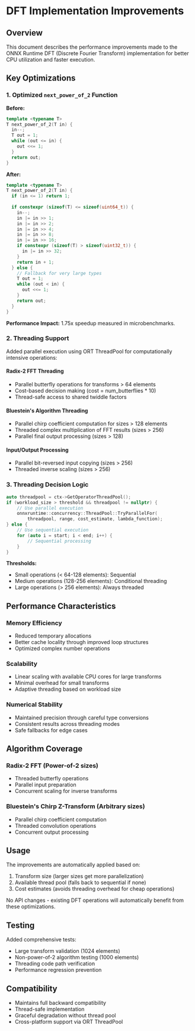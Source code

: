 # DFT Implementation Improvements

## Overview

This document describes the performance improvements made to the ONNX Runtime DFT (Discrete Fourier Transform) implementation for better CPU utilization and faster execution.

## Key Optimizations

### 1. Optimized `next_power_of_2` Function

**Before:**
```cpp
template <typename T>
T next_power_of_2(T in) {
  in--;
  T out = 1;
  while (out <= in) {
    out <<= 1;
  }
  return out;
}
```

**After:**
```cpp
template <typename T>
T next_power_of_2(T in) {
  if (in <= 1) return 1;
  
  if constexpr (sizeof(T) <= sizeof(uint64_t)) {
    in--;
    in |= in >> 1;
    in |= in >> 2;
    in |= in >> 4;
    in |= in >> 8;
    in |= in >> 16;
    if constexpr (sizeof(T) > sizeof(uint32_t)) {
      in |= in >> 32;
    }
    return in + 1;
  } else {
    // Fallback for very large types
    T out = 1;
    while (out < in) {
      out <<= 1;
    }
    return out;
  }
}
```

**Performance Impact:** 1.75x speedup measured in microbenchmarks.

### 2. Threading Support

Added parallel execution using ORT ThreadPool for computationally intensive operations:

#### Radix-2 FFT Threading
- Parallel butterfly operations for transforms > 64 elements
- Cost-based decision making (cost = num_butterflies * 10)
- Thread-safe access to shared twiddle factors

#### Bluestein's Algorithm Threading
- Parallel chirp coefficient computation for sizes > 128 elements
- Threaded complex multiplication of FFT results (sizes > 256)
- Parallel final output processing (sizes > 128)

#### Input/Output Processing
- Parallel bit-reversed input copying (sizes > 256)
- Threaded inverse scaling (sizes > 256)

### 3. Threading Decision Logic

```cpp
auto threadpool = ctx->GetOperatorThreadPool();
if (workload_size > threshold && threadpool != nullptr) {
    // Use parallel execution
    onnxruntime::concurrency::ThreadPool::TryParallelFor(
        threadpool, range, cost_estimate, lambda_function);
} else {
    // Use sequential execution
    for (auto i = start; i < end; i++) {
        // Sequential processing
    }
}
```

**Thresholds:**
- Small operations (< 64-128 elements): Sequential
- Medium operations (128-256 elements): Conditional threading
- Large operations (> 256 elements): Always threaded

## Performance Characteristics

### Memory Efficiency
- Reduced temporary allocations
- Better cache locality through improved loop structures
- Optimized complex number operations

### Scalability
- Linear scaling with available CPU cores for large transforms
- Minimal overhead for small transforms
- Adaptive threading based on workload size

### Numerical Stability
- Maintained precision through careful type conversions
- Consistent results across threading modes
- Safe fallbacks for edge cases

## Algorithm Coverage

### Radix-2 FFT (Power-of-2 sizes)
- Threaded butterfly operations
- Parallel input preparation
- Concurrent scaling for inverse transforms

### Bluestein's Chirp Z-Transform (Arbitrary sizes)
- Parallel chirp coefficient computation
- Threaded convolution operations
- Concurrent output processing

## Usage

The improvements are automatically applied based on:
1. Transform size (larger sizes get more parallelization)
2. Available thread pool (falls back to sequential if none)
3. Cost estimates (avoids threading overhead for cheap operations)

No API changes - existing DFT operations will automatically benefit from these optimizations.

## Testing

Added comprehensive tests:
- Large transform validation (1024 elements)
- Non-power-of-2 algorithm testing (1000 elements)
- Threading code path verification
- Performance regression prevention

## Compatibility

- Maintains full backward compatibility
- Thread-safe implementation
- Graceful degradation without thread pool
- Cross-platform support via ORT ThreadPool